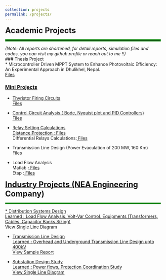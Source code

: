 ```yaml
---
collection: projects
permalink: /projects/
---
```



<span style="font-size: 25px; font-weight: bold; "> Academic Projects </span>
<hr style="border: 3px solid green; margin-top: 1px;">
<span style="font-size: 14px;"><em>(Note: All reports are shortened, for detail reports, simulation files and codes, you can visit my github profile or reach out to me !!)</em></span>
<br>
### Thesis Project <br>
* Microcontroller Driven MPPT System to Enhance Photovoltaic Efficiency: An Experimental Approach in Dhulikhel, Nepal.
  <a href="../files/Mppt.pdf" target="_blank"> <br>
  Files <br>
    
### Mini Projects <br>
* Thyristor Firing Circuits
  <a href="../files/Thyristor Firing Circuits.pdf" target="_blank"> <br>
  Files <br>
* Control Circuit Analysis ( Bode, Nyquist plot and PID Controllers)
   <a href="../files/Analysis on Bode Bot, Nyquist Plot and PID Controller.pdf" target="_blank"> <br>
  Files <br>
  
* Relay Setting Calculations <br>
  Distance Protection :<a href="../files/Distance Protection.pdf" target="_blank"> Files </a><br>
  Differential Relays Calculations:<a href="../files/Differential Relays Settings Calculations.pdf" target="_blank"> Files</a><br>
  
* Transmission Line Design (Power Evaculation of 200 MW, 160 Km) <br>
  <a href="https://github.com/satishadhikari07/Transmission-Line-Design" target="_blank"> Files </a><br>
    
* Load Flow Analysis <br>
  Matlab :<a href="../files/Load Flow - Matlab Simulink.pdf" target="_blank"> Files </a> <br>
  Etap   :<a href="../files/LF-Etap.pdf" target="_blank"> Files<br>
  

<span style="font-size: 25px; font-weight: bold;"> Industry Projects (NEA Engineering Company) </span>
<hr style="border: 0; height: 5px; background-color: green;">
* Distribution Systems Design <br>
    Learned : Load Flow Analysis, Volt-Var Control, Equipments (Transformers, Cables, Capacitor Banks Sizing)
  <a href="../files/Report.pdf" target="_blank"> <br>
  View Single Line Diagram  <br>
  
* Transmission Line Design <br>
    Learned : Overhead and Underground Transmission Line Design upto 400kV
  <a href="../files/Desk Study Report Teku - Ratnapark.pdf" target="_blank"> <br>
  View Sample Report <br>

* Substation Design Study <br>
    Learned : Power flows, Protection Coordination Study
  <a href="../files/33 kV SLD.pdf" target="_blank"> <br>
  View Single Line Diagram <br>

  
 
